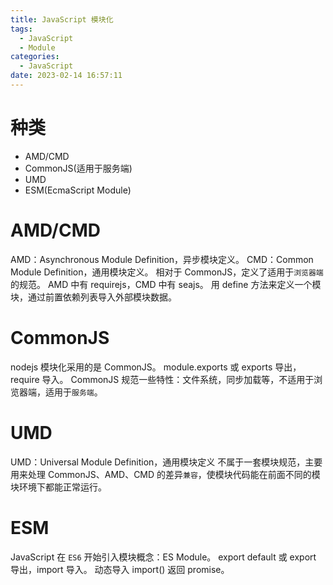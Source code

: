 ```yaml
---
title: JavaScript 模块化
tags:
  - JavaScript
  - Module
categories:
  - JavaScript
date: 2023-02-14 16:57:11
---
```


# 种类

- AMD/CMD
- CommonJS(适用于服务端)
- UMD
- ESM(EcmaScript Module)

# AMD/CMD

AMD：Asynchronous Module Definition，异步模块定义。
CMD：Common Module Definition，通用模块定义。
相对于 CommonJS，定义了适用于`浏览器端`的规范。
AMD 中有 requirejs，CMD 中有 seajs。
用 define 方法来定义一个模块，通过前置依赖列表导入外部模块数据。

# CommonJS

nodejs 模块化采用的是 CommonJS。
module.exports 或 exports 导出，require 导入。
CommonJS 规范一些特性：文件系统，同步加载等，不适用于浏览器端，适用于`服务端`。

# UMD

UMD：Universal Module Definition，通用模块定义
不属于一套模块规范，主要用来处理 CommonJS、AMD、CMD 的差异`兼容`，使模块代码能在前面不同的模块环境下都能正常运行。

# ESM

JavaScript 在 `ES6` 开始引入模块概念：ES Module。
export default 或 export 导出，import 导入。
动态导入 import() 返回 promise。
